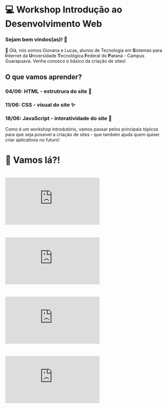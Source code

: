 # 💻 Workshop Introdução ao Desenvolvimento Web

### Sejam bem vindos(as)! 🎉  

👋 Olá, nós somos Giovana e Lucas, alunos de Tecnologia em **S**istemas para **I**nternet da **U**niversidade **T**ecnológica **F**ederal do **P**a**r**aná - Campus Guarapuava.
Venha conosco o básico da criação de sites!

## O que vamos aprender?
### 04/06: HTML - estrutrura do site 🧬
### 11/06: CSS - visual do site ✨
### 18/06: JavaScript - interatividade do site 💃
Como é um workshop introdutório, vamos passar pelos principais tópicos para que seja possível a criação de sites - que também ajuda quem quiser criar aplicativos no futuro!

# 🚀 Vamos lá?!

# ![TUTORIAL CONTA GITHUB](https://github.com/lucas-dziurza/workshop-web/blob/main/1_tutorial-creating-github.md)

# ![TUTORIAL VSCODE](https://github.com/lucas-dziurza/workshop-web/blob/main/Install-VSCode.md)

# ![TUTORIAL USANDO VSCODE + LIVE SERVER](https://github.com/lucas-dziurza/workshop-web/blob/main/3_tutorial-using-vscode.md)

# ![TUTORIAL USANDO GIT](https://github.com/lucas-dziurza/workshop-web/blob/main/4_tutorial-using-git.md)
